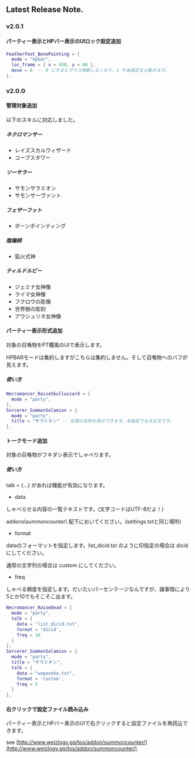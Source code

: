 ## Latest Release Note.

### v2.0.1

#### パーティー表示とHPバー表示のUIロック設定追加

```lua
Featherfoot_BonePointing = {
  mode = "hpbar",
  loc_frame = { x = 450, y = 80 },
  move = 0  -- 0 にするとマウス移動しなくなり、1 や未設定なら動きます。
},
```

### v2.0.0

#### 管理対象追加

以下のスキルに対応しました。

##### ネクロマンサー

- レイズスカルウィザード
- コープスタワー

##### ソーサラー

- サモンサラミオン
- サモンサーヴァント

##### フェザーフット

- ボーンポインティング

##### 陰陽師

- 狐火式神

##### ティルドルビー

- ジェミナ女神像
- ライマ女神像
- フクロウの彫像
- 世界樹の彫刻
- アウシュリネ女神像

#### パーティー表示形式追加

対象の召喚物をPT欄風のUIで表示します。

HPBARモードは集約しますがこちらは集約しません。そして召喚物へのバフが見えます。

##### 使い方

```lua
Necromancer_RaiseSkullwizard = {
  mode = "party",
},
Sorcerer_SummonSalamion = {
  mode = "party",
  title = "サラミオン" -- 任意の名称を表示できます。未指定でも大丈夫です。
},
```

#### トークモード追加

対象の召喚物がフキダシ表示でしゃべります。

##### 使い方

talk = {...} があれば機能が有効になります。

- data

しゃべらせる内容の一覧テキストです。(文字コードはUTF-8だよ！)

addons\summoncounter\ 配下においてください。(settings.txtと同じ場所)

- format

dataのフォーマットを指定します。list_dicid.txt のようにID指定の場合は dicid にしてください。

通常の文字列の場合は custom にしてください。

- freq

しゃべる頻度を指定します。だいたいパーセンテージなんですが、諸事情により5とか10でもそこそこ出ます。

```lua
Necromancer_RaiseDead = {
  mode = "party",
  talk = {
    data = "list_dicid.txt",
    format = 'dicid',
    freq = 10
  }
},
Sorcerer_SummonSalamion = {
  mode = "party",
  title = "サラミオン",
  talk = {
    data = "waganeko.txt",
    format = 'custom',
    freq = 5
  }
},
```

#### 右クリックで設定ファイル読み込み

パーティー表示とHPバー表示のUIで右クリックすると設定ファイルを再読込できます。

see [http://www.weizlogy.gq/tos/addon/summoncounter/](http://www.weizlogy.gq/tos/addon/summoncounter/)